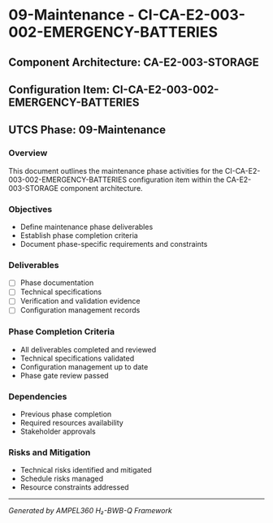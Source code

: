 # 09-Maintenance - CI-CA-E2-003-002-EMERGENCY-BATTERIES

## Component Architecture: CA-E2-003-STORAGE
## Configuration Item: CI-CA-E2-003-002-EMERGENCY-BATTERIES
## UTCS Phase: 09-Maintenance

### Overview
This document outlines the maintenance phase activities for the CI-CA-E2-003-002-EMERGENCY-BATTERIES configuration item within the CA-E2-003-STORAGE component architecture.

### Objectives
- Define maintenance phase deliverables
- Establish phase completion criteria
- Document phase-specific requirements and constraints

### Deliverables
- [ ] Phase documentation
- [ ] Technical specifications
- [ ] Verification and validation evidence
- [ ] Configuration management records

### Phase Completion Criteria
- All deliverables completed and reviewed
- Technical specifications validated
- Configuration management up to date
- Phase gate review passed

### Dependencies
- Previous phase completion
- Required resources availability
- Stakeholder approvals

### Risks and Mitigation
- Technical risks identified and mitigated
- Schedule risks managed
- Resource constraints addressed

---
*Generated by AMPEL360 H₂-BWB-Q Framework*
